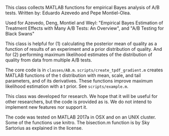 This class collects MATLAB functions for empirical Bayes analysis of A/B tests. Written by: Eduardo Azevedo and Pepe Montiel-Olea.

Used for Azevedo, Deng, Montiel and Weyl:
"Empirical Bayes Estimation of Treatment Effects with Many A/B Tests: An Overview",
and "A/B Testing for Black Swans"

This class is helpful for (1) calculating the posterior mean of quality as a function of results of an experiment and a prior distribution of quality. And for (2) performing maximum likelihood estimates of the distribution
of quality from data from multiple A/B tests.

The core code is in `classes/AB.m`. `scripts/create_tpdf_gradient.m` creates MATLAB functions of the t distribution with mean, scale, and tail parameters, and of its derivatives. These functions improve maximum likelihood estimation with a t prior. See `scripts/example.m`.

This class was developed for research. We hope that it will be useful for other researchers, but the code is provided as is. We do not intend to implement new features nor support it.

The code was tested on MATLAB 2017a in OSX and on an UNIX cluster. Some of the functions use knitro. The bisection.m function is by Sky Sartorius as explained in the license.
